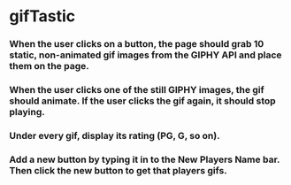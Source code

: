 # gifTastic

### When the user clicks on a button, the page should grab 10 static, non-animated gif images from the GIPHY API and place them on the page.

### When the user clicks one of the still GIPHY images, the gif should animate. If the user clicks the gif again, it should stop playing.

### Under every gif, display its rating (PG, G, so on).

### Add a new button by typing it in to the New Players Name bar. Then click the new button to get that players gifs. 